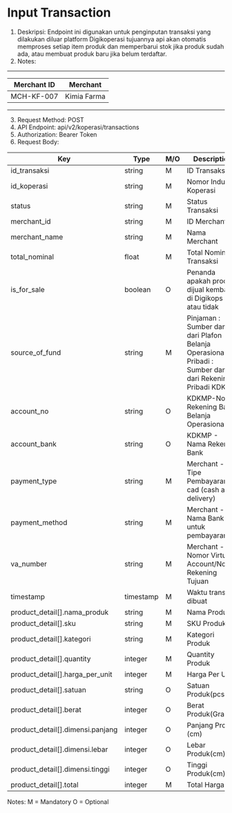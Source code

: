 # Input Transaction

1. Deskripsi: Endpoint ini digunakan untuk penginputan transaksi yang dilakukan diluar
   platform Digikoperasi tujuannya api akan otomatis memproses setiap item
   produk dan memperbarui stok jika produk sudah ada, atau membuat produk
   baru jika belum terdaftar.
2. Notes:

_______________________

| Merchant ID | Merchant    |
|-------------|-------------|
| MCH-KF-007  | Kimia Farma |

_________________________

3. Request Method: POST
4. API Endpoint: api/v2/koperasi/transactions
5. Authorization: Bearer Token
6. Request Body:

| Key                              | Type      | M/O | Description                                                                                               | Example Value                    |   
|----------------------------------|-----------|-----|-----------------------------------------------------------------------------------------------------------|----------------------------------|
| id_transaksi                     | string    | M   | ID Transaksi                                                                                              | TRX-123123123-030                |
| id_koperasi                      | string    | M   | Nomor Induk Koperasi                                                                                      | 686b8574cee4f1ce8f4dc909         | 
| status                           | string    | M   | Status Transaksi                                                                                          | diproses                         |
| merchant_id                      | string    | M   | ID Merchant                                                                                               | MCH-KF-007                       |
| merchant_name                    | string    | M   | Nama Merchant                                                                                             | Kimia Farma                      |
| total_nominal                    | float     | M   | Total Nominal Transaksi                                                                                   | 1500000                          |
| is_for_sale                      | boolean   | O   | Penanda apakah produk dijual kembali di Digikops atau tidak                                               | true/false                       |
| source_of_fund                   | string    | M   | Pinjaman : Sumber dana dari Plafon Belanja Operasional, Pribadi : Sumber dana dari Rekening Pribadi KDKMP | 1. pinjaman, 2. pribadi          |
| account_no                       | string    | O   | KDKMP-Nomor Rekening Bank Belanja Operasional                                                             | 1234567890                       |
| account_bank                     | string    | O   | KDKMP - Nama Rekening Bank                                                                                | Bank Mandiri                     |
| payment_type                     | string    | M   | Merchant - Tipe Pembayaran. cad (cash after delivery)                                                     | cad                              |
| payment_method                   | string    | M   | Merchant - Nama Bank untuk pembayaran                                                                     | BRI, Mandiri, BTN, BSI, BNI, BCA |
| va_number                        | string    | M   | Merchant - Nomor Virtual Account/Nomor Rekening Tujuan                                                    | 880010012345678                  |
| timestamp                        | timestamp | M   | Waktu transaksi dibuat                                                                                    | 2024-08-01T15:30:00Z             |
| product_detail[].nama_produk     | string    | M   | Nama Produk                                                                                               | Beras Premium 5kg                |
| product_detail[].sku             | string    | M   | SKU Produk                                                                                                | 8991045101246                    |
| product_detail[].kategori        | string    | M   | Kategori Produk                                                                                           | Sembako                          |
| product_detail[].quantity        | integer   | M   | Quantity Produk                                                                                           | 2                                |
| product_detail[].harga_per_unit  | integer   | M   | Harga Per Unit                                                                                            | 70000                            |
| product_detail[].satuan          | string    | O   | Satuan Produk(pcs)                                                                                        | PCS                              |
| product_detail[].berat           | integer   | O   | Berat Produk(Gram)                                                                                        | 10                               |
| product_detail[].dimensi.panjang | integer   | O   | Panjang Produk (cm)                                                                                       | 2                                |
| product_detail[].dimensi.lebar   | integer   | O   | Lebar Produk(cm)                                                                                          | 4                                |
| product_detail[].dimensi.tinggi  | integer   | O   | Tinggi Produk(cm)                                                                                         | 6                                |
| product_detail[].total           | integer   | M   | Total Harga                                                                                               | 140000                           |

Notes:
   M = Mandatory
   O = Optional

